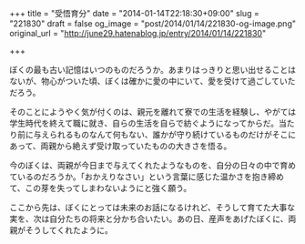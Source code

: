 +++
title = "受悟育分"
date = "2014-01-14T22:18:30+09:00"
slug = "221830"
draft = false
og_image = "post/2014/01/14/221830-og-image.png"
original_url = "http://june29.hatenablog.jp/entry/2014/01/14/221830"

+++

<p>ぼくの最も古い記憶はいつのものだろうか。あまりはっきりと思い出せることはないが、物心がついた頃、ぼくは確かに愛の中にいて、愛を受けて過ごしていただろう。</p>
<p>そのことにようやく気が付くのは、親元を離れて寮での生活を経験し、やがては学生時代を終えて職に就き、自らの生活を自らで紡ぐようになってからだ。当たり前に与えられるものなんて何もない、誰かが守り続けているものだけがそこにあって、両親から絶えず受け取っていたものの大きさを悟る。</p>
<p>今のぼくは、両親が今日まで与えてくれたようなものを、自分の日々の中で育めているのだろうか。「おかえりなさい」という言葉に感じた温かさを抱き締めて、この芽を失ってしまわないようにと強く願う。</p>
<p>ここから先は、ぼくにとっては未来のお話になるけれど、そうして育てた大事な実を、次は自分たちの将来と分かち合いたい。あの日、産声をあげたぼくに、両親がそうしてくれたように。</p>
